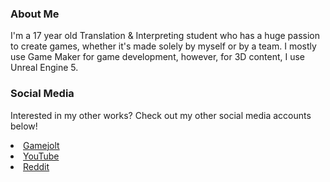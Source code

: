 ### About Me

<a>I'm a 17 year old Translation & Interpreting student who has a huge passion to create games, whether it's made solely by myself or by a team.</a>
<a>I mostly use Game Maker for game development, however, for 3D content, I use Unreal Engine 5.</a>

### Social Media

<a>Interested in my other works? Check out my other social media accounts below!</a>
<li><a href="https://gamejolt.com/@Animeliqite">Gamejolt</a></li>
<li><a href="https://www.youtube.com/c/Animeliqite">YouTube</a></li>
<li><a href="https://www.reddit.com/user/Animelici804">Reddit</a></li>
